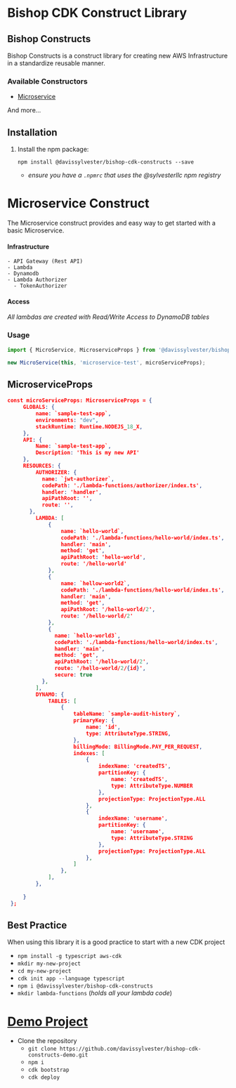 # Bishop CDK Construct Library

## Bishop Constructs <a name="Constructs" id="Constructs"></a>

Bishop Constructs is a construct library for creating new AWS Infrastructure in a standardize
reusable manner. 

### Available Constructors

 - [Microservice](#microservice-construct)

And more...

## Installation

1. Install the npm package:

    `npm install @davissylvester/bishop-cdk-constructs --save`
    - *ensure you have a `.npmrc` that uses the @sylvesterllc npm registry*



# Microservice Construct
The Microservice construct provides and easy way to get started with a basic Microservice.

#### Infrastructure
    - API Gateway (Rest API)
    - Lambda 
    - Dynamodb
    - Lambda Authorizer 
      - TokenAuthorizer

#### Access 
*All lambdas are created with Read/Write Access to DynamoDB tables*

### Usage
```typescript
import { MicroService, MicroserviceProps } from '@davissylvester/bishop-cdk-constructs';

new MicroService(this, 'microservice-test', microServiceProps);
```

 ## MicroserviceProps

 ```json
 const microServiceProps: MicroserviceProps = {
      GLOBALS: {
          name: `sample-test-app`,
          environments: "dev",
          stackRuntime: Runtime.NODEJS_18_X,          
      },
      API: {
          Name: `sample-test-app`,
          Description: 'This is my new API'
      },
      RESOURCES: {
          AUTHORIZER: {
            name: `jwt-authorizer`,
            codePath: './lambda-functions/authorizer/index.ts',
            handler: 'handler',
            apiPathRoot: '',
            route: '',
        }, 
          LAMBDA: [
              {
                  name: `hello-world`,
                  codePath: './lambda-functions/hello-world/index.ts',
                  handler: 'main',
                  method: 'get',
                  apiPathRoot: 'hello-world',
                  route: '/hello-world'
              },
              {
                  name: `hellow-world2`,
                  codePath: './lambda-functions/hello-world/index.ts',
                  handler: 'main',
                  method: 'get',
                  apiPathRoot: '/hello-world/2',
                  route: '/hello-world/2'
              },
              {
                name: `hello-world3`,
                codePath: './lambda-functions/hello-world/index.ts',
                handler: 'main',
                method: 'get',
                apiPathRoot: '/hello-world/2',
                route: '/hello-world/2/{id}',
                secure: true
            },
          ],
          DYNAMO: {
              TABLES: [
                  {
                      tableName: `sample-audit-history`,
                      primaryKey: {
                          name: 'id',
                          type: AttributeType.STRING,
                      },
                      billingMode: BillingMode.PAY_PER_REQUEST,
                      indexes: [
                          {
                              indexName: 'createdTS',
                              partitionKey: {
                                  name: 'createdTS',
                                  type: AttributeType.NUMBER
                              },
                              projectionType: ProjectionType.ALL
                          },
                          {
                              indexName: 'username',
                              partitionKey: {
                                  name: 'username',
                                  type: AttributeType.STRING
                              },
                              projectionType: ProjectionType.ALL
                          },
                      ]
                  },
              ],
          },
  
      }
  }; 
 ```


## Best Practice
When using this library it is a good practice to start with a new CDK project
   
   - `npm install -g typescript aws-cdk`
   - `mkdir my-new-project`
   - `cd my-new-project`
   - `cdk init app --language typescript`
   - `npm i @davissylvester/bishop-cdk-constructs`
   - `mkdir lambda-functions` (*holds all your lambda code*)

# [Demo Project](https://github.com/davissylvester/bishop-cdk-constructs-demo.git)

- Clone the repository
  - `git clone https://github.com/davissylvester/bishop-cdk-constructs-demo.git`
  - `npm i`
  - `cdk bootstrap`
  - `cdk deploy`


